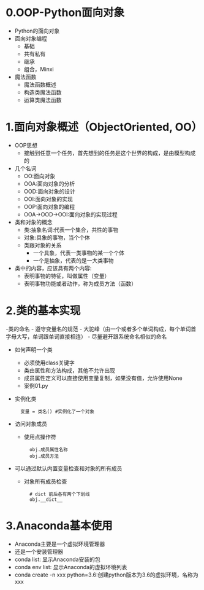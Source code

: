 # 0.OOP-Python面向对象
- Python的面向对象
- 面向对象编程
    - 基础
    - 共有私有
    - 继承
    - 组合，Minxi
- 魔法函数
    - 魔法函数概述
    - 构造类魔法函数
    - 运算类魔法函数

# 1.面向对象概述（ObjectOriented, OO）
- OOP思想
    - 接触到任意一个任务，首先想到的任务是这个世界的构成，是由模型构成的
- 几个名词
    - OO:面向对象
    - OOA:面向对象的分析
    - OOD:面向对象的设计
    - OOI:面向对象的实现
    - OOP:面向对象的编程
    - OOA->OOD->OOI:面向对象的实现过程
- 类和对象的概念
    - 类:抽象名词:代表一个集合，共性的事物
    - 对象:具象的事物，当个个体
    - 类跟对象的关系
        - 一个具象，代表一类事物的某一个个体
        - 一个是抽象，代表的是一大类事物
- 类中的内容，应该具有两个内容:
    - 表明事物的特征，叫做属性（变量）
    - 表明事物功能或者动作，称为成员方法（函数）

# 2.类的基本实现
-类的命名
    - 遵守变量名的规范
    - 大驼峰（由一个或者多个单词构成，每个单词首字母大写，单词跟单词直接相连）
    - 尽量避开跟系统命名相似的命名
- 如何声明一个类
    - 必须使用class关键字
    - 类由属性和方法构成，其他不允许出现
    - 成员属性定义可以直接使用变量复制，如果没有值，允许使用None
    - 案例01.py
- 实例化类

        变量 = 类名() #实例化了一个对象
- 访问对象成员
    - 使用点操作符

            obj.成员属性名称
            obj.成员方法
- 可以通过默认内置变量检查和对象的所有成员
    - 对象所有成员检查

            # dict 前后各有两个下划线
            obj.__dict__

# 3.Anaconda基本使用
- Anaconda主要是一个虚拟环境管理器
- 还是一个安装管理器
- conda list:  显示Anaconda安装的包
- conda env list: 显示Anaconda的虚拟环境列表
- conda create -n xxx python=3.6:创建python版本为3.6的虚拟环境，名称为xxx